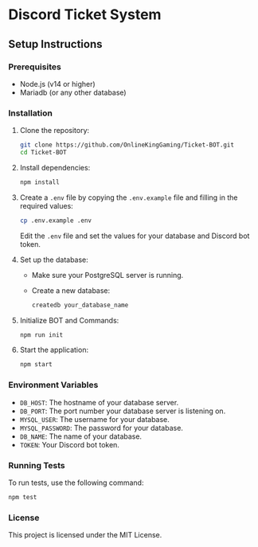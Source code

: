 # Discord Ticket System

## Setup Instructions

### Prerequisites

- Node.js (v14 or higher)
- Mariadb (or any other database)

### Installation

1. Clone the repository:

    ```sh
    git clone https://github.com/OnlineKingGaming/Ticket-BOT.git
    cd Ticket-BOT
    ```

2. Install dependencies:

    ```sh
    npm install
    ```

3. Create a `.env` file by copying the `.env.example` file and filling in the required values:

    ```sh
    cp .env.example .env
    ```

    Edit the `.env` file and set the values for your database and Discord bot token.

4. Set up the database:

    - Make sure your PostgreSQL server is running.
    - Create a new database:

        ```sh
        createdb your_database_name
        ```

5. Initialize BOT and Commands:

    ```sh
    npm run init
    ```

5. Start the application:

    ```sh
    npm start
    ```

### Environment Variables

- `DB_HOST`: The hostname of your database server.
- `DB_PORT`: The port number your database server is listening on.
- `MYSQL_USER`: The username for your database.
- `MYSQL_PASSWORD`: The password for your database.
- `DB_NAME`: The name of your database.
- `TOKEN`: Your Discord bot token.

### Running Tests

To run tests, use the following command:

```sh
npm test
```

### License

This project is licensed under the MIT License.